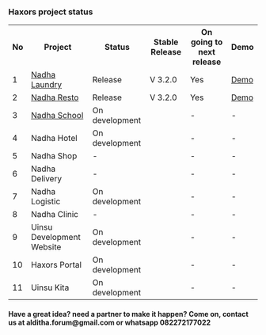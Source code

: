 ### Haxors project status
<span align='center'>
<table width='100%'>
  <tr>
    <th>No</th><th>Project</th><th>Status</th><th>Stable Release</th><th>On going to next release</th><th>Demo</th>
  </tr>
  <tr>
    <td>1</td><td><a href='https://github.com/haxorsprogramming/Nadha-Laundry'>Nadha Laundry</a></td><td>Release</td><td>V 3.2.0</td><td>Yes</td><td><a href='http://demo.haxors.or.id/Nadha-Laundry'>Demo</a></td>
  </tr>
   <tr>
    <td>2</td><td><a href='https://github.com/haxorsprogramming/Nadha-Resto'>Nadha Resto</a></td><td>Release</td><td>V 3.2.0</td><td>Yes</td><td><a href='http://demo.haxors.or.id/Nadha-Resto'>Demo</a></td>
  </tr>
   <tr>
    <td>3</td><td><a href='https://github.com/haxorsprogramming/Nadha-School'>Nadha School</a></td><td>On development</td><td></td><td>-</td><td>-</td>
  </tr>
   <tr>
    <td>4</td><td>Nadha Hotel</td><td>On development</td><td></td><td>-</td><td>-</td>
  </tr>
   <tr>
    <td>5</td><td>Nadha Shop</td><td>-</td><td></td><td>-</td><td>-</td>
  </tr>
   <tr>
    <td>6</td><td>Nadha Delivery</td><td>-</td><td></td><td>-</td><td>-</td>
  </tr>
   <tr>
    <td>7</td><td>Nadha Logistic</td><td>On development</td><td></td><td>-</td><td>-</td>
  </tr>
   <tr>
    <td>8</td><td>Nadha Clinic</td><td>-</td><td></td><td>-</td><td>-</td>
  </tr>
  <tr>
    <td>9</td><td>Uinsu Development Website</td><td>On development</td><td></td><td>-</td><td>-</td>
  </tr>
  <tr>
    <td>10</td><td>Haxors Portal</td><td>On development</td><td></td><td>-</td><td>-</td>
  </tr>
  <tr>
    <td>11</td><td>Uinsu Kita</td><td>On development</td><td></td><td>-</td><td>-</td>
  </tr>
</table>
</span>
<h4>Have a great idea? need a partner to make it happen? Come on, contact us at alditha.forum@gmail.com or whatsapp 082272177022</h4>
